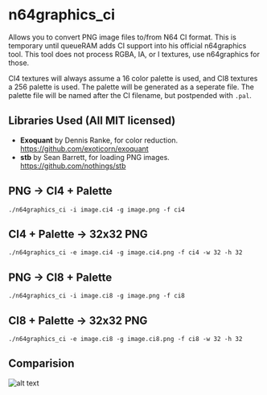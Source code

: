 # n64graphics_ci

Allows you to convert PNG image files to/from N64 CI format. This is temporary until queueRAM adds CI support into his official n64graphics tool. This tool does not process RGBA, IA, or I textures, use n64graphics for those.

CI4 textures will always assume a 16 color palette is used, and CI8 textures a 256 palette is used. The palette will be generated as a seperate file. The palette file will be named after the CI filename, but postpended with `.pal`.

## Libraries Used (All MIT licensed)

* **Exoquant** by Dennis Ranke, for color reduction. https://github.com/exoticorn/exoquant 
* **stb** by Sean Barrett, for loading PNG images. https://github.com/nothings/stb

## PNG -> CI4 + Palette

`./n64graphics_ci -i image.ci4 -g image.png -f ci4`

## CI4 + Palette -> 32x32 PNG

`./n64graphics_ci -e image.ci4 -g image.ci4.png -f ci4 -w 32 -h 32`

## PNG -> CI8 + Palette

`./n64graphics_ci -i image.ci8 -g image.png -f ci8`

## CI8 + Palette -> 32x32 PNG

`./n64graphics_ci -e image.ci8 -g image.ci8.png -f ci8 -w 32 -h 32`

## Comparision
![alt text](https://i.imgur.com/r3PhZp0.png)
